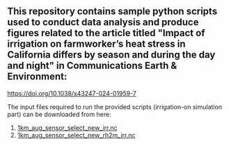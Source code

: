 ## This repository contains sample python scripts used to conduct data analysis and produce figures related to the article titled "Impact of irrigation on farmworker’s heat stress in California differs by season and during the day and night" in Communications Earth & Environment:
https://doi.org/10.1038/s43247-024-01959-7

The input files required to run the provided scripts (irrigation-on simulation part) can be downloaded from here:
1. [1km_aug_sensor_select_new_irr.nc](https://drive.google.com/file/d/1xnYuxFNPRvEQkp4JeOL3aOCQCp73pWoP/view?usp=drive_link)
2. [1km_aug_sensor_select_new_rh2m_irr.nc](https://drive.google.com/file/d/1riYnIdm7eBlta5JqriRJ5ozgyujRLCnf/view?usp=drive_link)

